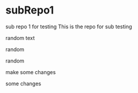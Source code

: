 # subRepo1
sub repo 1 for testing
This is the repo for sub testing

random text

random

random

make some changes

some changes



